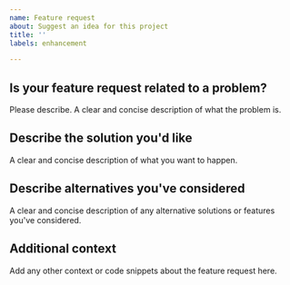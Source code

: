 ```yaml
---
name: Feature request
about: Suggest an idea for this project
title: ''
labels: enhancement

---
```


## Is your feature request related to a problem?

Please describe. A clear and concise description of what the problem is.

## Describe the solution you'd like

A clear and concise description of what you want to happen.

## Describe alternatives you've considered

A clear and concise description of any alternative solutions or features you've considered.

## Additional context

Add any other context or code snippets about the feature request here.
